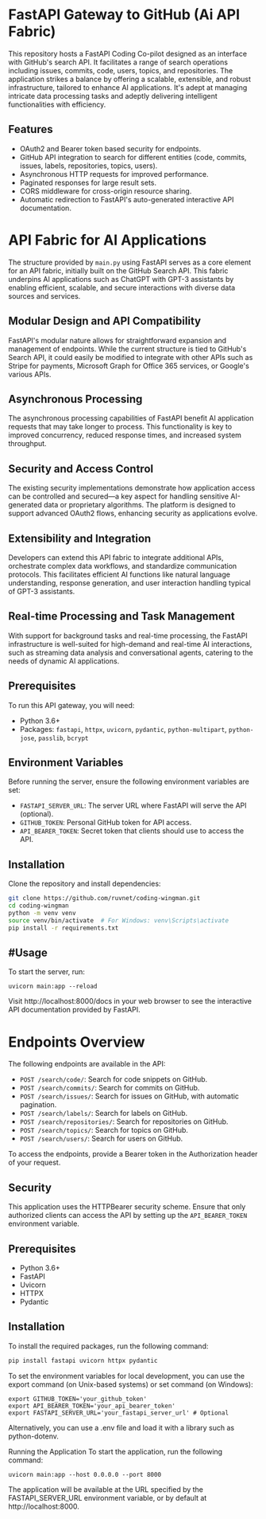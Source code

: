 # FastAPI Gateway to GitHub (Ai API Fabric)

This repository hosts a FastAPI Coding Co-pilot  designed as an interface with GitHub's search API. It facilitates a range of search operations including issues, commits, code, users, topics, and repositories. The application strikes a balance by offering a scalable, extensible, and robust infrastructure, tailored to enhance AI applications. It's adept at managing intricate data processing tasks and adeptly delivering intelligent functionalities with efficiency.

## Features

- OAuth2 and Bearer token based security for endpoints.
- GitHub API integration to search for different entities (code, commits, issues, labels, repositories, topics, users).
- Asynchronous HTTP requests for improved performance.
- Paginated responses for large result sets.
- CORS middleware for cross-origin resource sharing.
- Automatic redirection to FastAPI's auto-generated interactive API documentation.

# API Fabric for AI Applications

The structure provided by `main.py` using FastAPI serves as a core element for an API fabric, initially built on the GitHub Search API. This fabric underpins AI applications such as ChatGPT with GPT-3 assistants by enabling efficient, scalable, and secure interactions with diverse data sources and services.

## Modular Design and API Compatibility

FastAPI's modular nature allows for straightforward expansion and management of endpoints. While the current structure is tied to GitHub's Search API, it could easily be modified to integrate with other APIs such as Stripe for payments, Microsoft Graph for Office 365 services, or Google's various APIs.

## Asynchronous Processing

The asynchronous processing capabilities of FastAPI benefit AI application requests that may take longer to process. This functionality is key to improved concurrency, reduced response times, and increased system throughput.

## Security and Access Control

The existing security implementations demonstrate how application access can be controlled and secured—a key aspect for handling sensitive AI-generated data or proprietary algorithms. The platform is designed to support advanced OAuth2 flows, enhancing security as applications evolve.

## Extensibility and Integration

Developers can extend this API fabric to integrate additional APIs, orchestrate complex data workflows, and standardize communication protocols. This facilitates efficient AI functions like natural language understanding, response generation, and user interaction handling typical of GPT-3 assistants.

## Real-time Processing and Task Management

With support for background tasks and real-time processing, the FastAPI infrastructure is well-suited for high-demand and real-time AI interactions, such as streaming data analysis and conversational agents, catering to the needs of dynamic AI applications.

## Prerequisites

To run this API gateway, you will need:

- Python 3.6+
- Packages: `fastapi`, `httpx`, `uvicorn`, `pydantic`, `python-multipart`, `python-jose`, `passlib`, `bcrypt`

## Environment Variables

Before running the server, ensure the following environment variables are set:

- `FASTAPI_SERVER_URL`: The server URL where FastAPI will serve the API (optional).
- `GITHUB_TOKEN`: Personal GitHub token for API access.
- `API_BEARER_TOKEN`: Secret token that clients should use to access the API.

## Installation

Clone the repository and install dependencies:

```bash
git clone https://github.com/ruvnet/coding-wingman.git
cd coding-wingman
python -m venv venv
source venv/bin/activate  # For Windows: venv\Scripts\activate
pip install -r requirements.txt
```
## #Usage
To start the server, run:
```
uvicorn main:app --reload
```
Visit http://localhost:8000/docs in your web browser to see the interactive API documentation provided by FastAPI.

# Endpoints Overview
The following endpoints are available in the API:

- `POST /search/code/`: Search for code snippets on GitHub.
- `POST /search/commits/`: Search for commits on GitHub.
- `POST /search/issues/`: Search for issues on GitHub, with automatic pagination.
- `POST /search/labels/`: Search for labels on GitHub.
- `POST /search/repositories/`: Search for repositories on GitHub.
- `POST /search/topics/`: Search for topics on GitHub.
- `POST /search/users/`: Search for users on GitHub.

To access the endpoints, provide a Bearer token in the Authorization header of your request.

## Security
This application uses the HTTPBearer security scheme. Ensure that only authorized clients can access the API by setting up the `API_BEARER_TOKEN` environment variable.

## Prerequisites
- Python 3.6+
- FastAPI
- Uvicorn
- HTTPX
- Pydantic

## Installation
To install the required packages, run the following command:

```bash
pip install fastapi uvicorn httpx pydantic
```
To set the environment variables for local development, you can use the export command (on Unix-based systems) or set command (on Windows):
```
export GITHUB_TOKEN='your_github_token'
export API_BEARER_TOKEN='your_api_bearer_token'
export FASTAPI_SERVER_URL='your_fastapi_server_url' # Optional
```
Alternatively, you can use a .env file and load it with a library such as python-dotenv.

Running the Application
To start the application, run the following command:

```
uvicorn main:app --host 0.0.0.0 --port 8000
```
The application will be available at the URL specified by the FASTAPI_SERVER_URL environment variable, or by default at http://localhost:8000.

